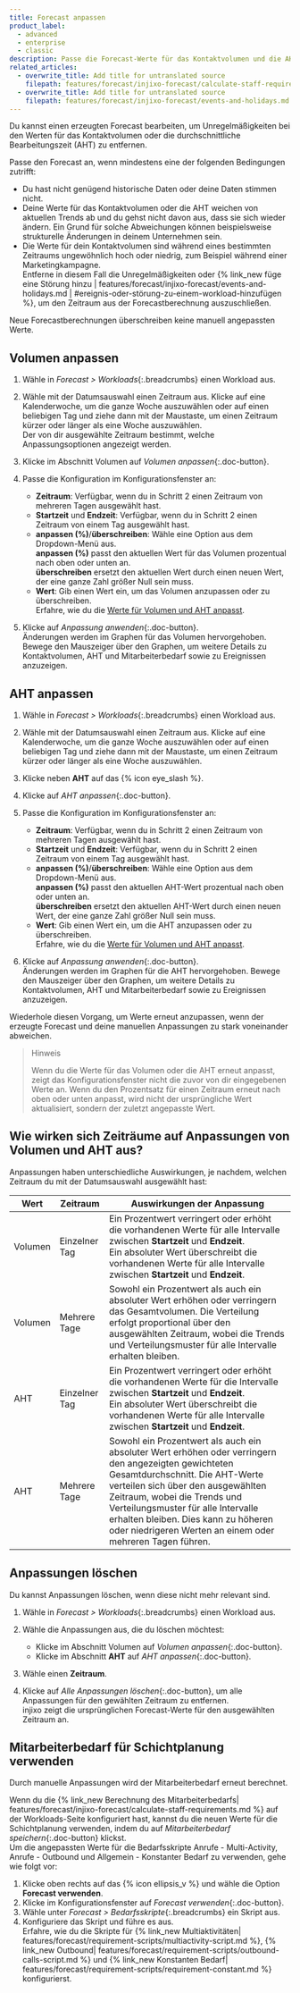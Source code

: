 ```yaml
---
title: Forecast anpassen
product_label:
  - advanced
  - enterprise
  - classic
description: Passe die Forecast-Werte für das Kontaktvolumen und die AHT manuell an.
related_articles:
  - overwrite_title: Add title for untranslated source
    filepath: features/forecast/injixo-forecast/calculate-staff-requirements.md
  - overwrite_title: Add title for untranslated source
    filepath: features/forecast/injixo-forecast/events-and-holidays.md
---
```


Du kannst einen erzeugten Forecast bearbeiten, um Unregelmäßigkeiten bei den Werten für das Kontaktvolumen oder die durchschnittliche Bearbeitungszeit (AHT) zu entfernen.

Passe den Forecast an, wenn mindestens eine der folgenden Bedingungen zutrifft:

- Du hast nicht genügend historische Daten oder deine Daten stimmen nicht.
- Deine Werte für das Kontaktvolumen oder die AHT weichen von aktuellen Trends ab und du gehst nicht davon aus, dass sie sich wieder ändern. Ein Grund für solche Abweichungen können beispielsweise strukturelle Änderungen in deinem Unternehmen sein.
- Die Werte für dein Kontaktvolumen sind während eines bestimmten Zeitraums ungewöhnlich hoch oder niedrig, zum Beispiel während einer Marketingkampagne.<br> Entferne in diesem Fall die Unregelmäßigkeiten oder {% link_new füge eine Störung hinzu | features/forecast/injixo-forecast/events-and-holidays.md  | #ereignis-oder-störung-zu-einem-workload-hinzufügen %}, um den Zeitraum aus der Forecastberechnung auszuschließen.

Neue Forecastberechnungen überschreiben keine manuell angepassten Werte.

## Volumen anpassen

1. Wähle in _Forecast > Workloads_{:.breadcrumbs} einen Workload aus.
2. Wähle mit der Datumsauswahl einen Zeitraum aus. Klicke auf eine Kalenderwoche, um die ganze Woche auszuwählen oder auf einen beliebigen Tag und ziehe dann mit der Maustaste, um einen Zeitraum kürzer oder länger als eine Woche auszuwählen.<br>Der von dir ausgewählte Zeitraum bestimmt, welche Anpassungsoptionen angezeigt werden.
3. Klicke im Abschnitt Volumen auf _Volumen anpassen_{:.doc-button}.
4. Passe die Konfiguration im Konfigurationsfenster an:

   - **Zeitraum**: Verfügbar, wenn du in Schritt&nbsp;2 einen Zeitraum von mehreren Tagen ausgewählt hast.
   - **Startzeit** und **Endzeit**: Verfügbar, wenn du in Schritt&nbsp;2 einen Zeitraum von einem Tag ausgewählt hast.
   - **anpassen (%)**/**überschreiben**: Wähle eine Option aus dem Dropdown-Menü aus.<br>**anpassen (%)** passt den aktuellen Wert für das Volumen prozentual nach oben oder unten an.<br>**überschreiben** ersetzt den aktuellen Wert durch einen neuen Wert, der eine ganze Zahl größer Null sein muss.
   - **Wert**: Gib einen Wert ein, um das Volumen anzupassen oder zu überschreiben.<br>Erfahre, wie du die [Werte für Volumen und AHT anpasst](#wie-wirken-sich-zeiträume-auf-anpassungen-von-volumen-und-aht-aus).

5. Klicke auf _Anpassung anwenden_{:.doc-button}.<br>
   Änderungen werden im Graphen für das Volumen hervorgehoben. Bewege den Mauszeiger über den Graphen, um weitere Details zu Kontaktvolumen, AHT und Mitarbeiterbedarf sowie zu Ereignissen anzuzeigen.

## AHT anpassen

1. Wähle in _Forecast > Workloads_{:.breadcrumbs} einen Workload aus.
2. Wähle mit der Datumsauswahl einen Zeitraum aus. Klicke auf eine Kalenderwoche, um die ganze Woche auszuwählen oder auf einen beliebigen Tag und ziehe dann mit der Maustaste, um einen Zeitraum kürzer oder länger als eine Woche auszuwählen.
3. Klicke neben **AHT** auf das {% icon eye_slash %}.
4. Klicke auf _AHT anpassen_{:.doc-button}.
5. Passe die Konfiguration im Konfigurationsfenster an:

   - **Zeitraum**: Verfügbar, wenn du in Schritt&nbsp;2 einen Zeitraum von mehreren Tagen ausgewählt hast.
   - **Startzeit** und **Endzeit**: Verfügbar, wenn du in Schritt&nbsp;2 einen Zeitraum von einem Tag ausgewählt hast.
   - **anpassen (%)**/**überschreiben**: Wähle eine Option aus dem Dropdown-Menü aus.<br>**anpassen (%)** passt den aktuellen AHT-Wert prozentual nach oben oder unten an.<br>**überschreiben** ersetzt den aktuellen AHT-Wert durch einen neuen Wert, der eine ganze Zahl größer Null sein muss.
   - **Wert**: Gib einen Wert ein, um die AHT anzupassen oder zu überschreiben.<br> Erfahre, wie du die [Werte für Volumen und AHT anpasst](#wie-wirken-sich-zeiträume-auf-anpassungen-von-volumen-und-aht-aus).

6. Klicke auf _Anpassung anwenden_{:.doc-button}.<br>
   Änderungen werden im Graphen für die AHT hervorgehoben. Bewege den Mauszeiger über den Graphen, um weitere Details zu Kontaktvolumen, AHT und Mitarbeiterbedarf sowie zu Ereignissen anzuzeigen.

Wiederhole diesen Vorgang, um Werte erneut anzupassen, wenn der erzeugte Forecast und deine manuellen Anpassungen zu stark voneinander abweichen.

> Hinweis
>
> Wenn du die Werte für das Volumen oder die AHT erneut anpasst, zeigt das Konfigurationsfenster nicht die zuvor von dir eingegebenen Werte an. Wenn du den Prozentsatz für einen Zeitraum erneut nach oben oder unten anpasst, wird nicht der ursprüngliche Wert aktualisiert, sondern der zuletzt angepasste Wert.

## Wie wirken sich Zeiträume auf Anpassungen von Volumen und AHT aus?

Anpassungen haben unterschiedliche Auswirkungen, je nachdem, welchen Zeitraum du mit der Datumsauswahl ausgewählt hast:

| Wert    | Zeitraum      | Auswirkungen der Anpassung                                                                                                                                                                                                                                                                                                                             |
| ------- | ------------- | ------------------------------------------------------------------------------------------------------------------------------------------------------------------------------------------------------------------------------------------------------------------------------------------------------------------------------------------------------ |
| Volumen | Einzelner Tag | Ein Prozentwert verringert oder erhöht die vorhandenen Werte für alle Intervalle zwischen **Startzeit** und **Endzeit**.<br> Ein absoluter Wert überschreibt die vorhandenen Werte für alle Intervalle zwischen **Startzeit** und **Endzeit**.                                                                                                         |
| Volumen | Mehrere Tage  | Sowohl ein Prozentwert als auch ein absoluter Wert erhöhen oder verringern das Gesamtvolumen. Die Verteilung erfolgt proportional über den ausgewählten Zeitraum, wobei die Trends und Verteilungsmuster für alle Intervalle erhalten bleiben.                                                                                                         |
| AHT     | Einzelner Tag | Ein Prozentwert verringert oder erhöht die vorhandenen Werte für die Intervalle zwischen **Startzeit** und **Endzeit**.<br> Ein absoluter Wert überschreibt die vorhandenen Werte für alle Intervalle zwischen **Startzeit** und **Endzeit**.                                                                                                          |
| AHT     | Mehrere Tage  | Sowohl ein Prozentwert als auch ein absoluter Wert erhöhen oder verringern den angezeigten gewichteten Gesamtdurchschnitt. Die AHT-Werte verteilen sich über den ausgewählten Zeitraum, wobei die Trends und Verteilungsmuster für alle Intervalle erhalten bleiben. Dies kann zu höheren oder niedrigeren Werten an einem oder mehreren Tagen führen. |

## Anpassungen löschen

Du kannst Anpassungen löschen, wenn diese nicht mehr relevant sind.

1. Wähle in _Forecast > Workloads_{:.breadcrumbs} einen Workload aus.
2. Wähle die Anpassungen aus, die du löschen möchtest:

   - Klicke im Abschnitt Volumen auf _Volumen anpassen_{:.doc-button}.
   - Klicke im Abschnitt **AHT** auf _AHT anpassen_{:.doc-button}.

3. Wähle einen **Zeitraum**.
4. Klicke auf _Alle Anpassungen löschen_{:.doc-button}, um alle Anpassungen für den gewählten Zeitraum zu entfernen.<br>
   injixo zeigt die ursprünglichen Forecast-Werte für den ausgewählten Zeitraum an.

## Mitarbeiterbedarf für Schichtplanung verwenden

Durch manuelle Anpassungen wird der Mitarbeiterbedarf erneut berechnet.

Wenn du die {% link_new Berechnung des Mitarbeiterbedarfs| features/forecast/injixo-forecast/calculate-staff-requirements.md %} auf der Workloads-Seite konfiguriert hast, kannst du die neuen Werte für die Schichtplanung verwenden, indem du auf _Mitarbeiterbedarf speichern_{:.doc-button} klickst.<br>
Um die angepassten Werte für die Bedarfsskripte Anrufe - Multi-Activity, Anrufe - Outbound und Allgemein - Konstanter Bedarf zu verwenden, gehe wie folgt vor:

1. Klicke oben rechts auf das {% icon ellipsis_v %} und wähle die Option **Forecast verwenden**.
2. Klicke im Konfigurationsfenster auf _Forecast verwenden_{:.doc-button}.
3. Wähle unter _Forecast > Bedarfsskripte_{:.breadcrumbs} ein Skript aus.
4. Konfiguriere das Skript und führe es aus.<br>Erfahre, wie du die Skripte für {% link_new Multiaktivitäten| features/forecast/requirement-scripts/multiactivity-script.md %}, {% link_new Outbound| features/forecast/requirement-scripts/outbound-calls-script.md %} und {% link_new Konstanten Bedarf| features/forecast/requirement-scripts/requirement-constant.md %} konfigurierst.
